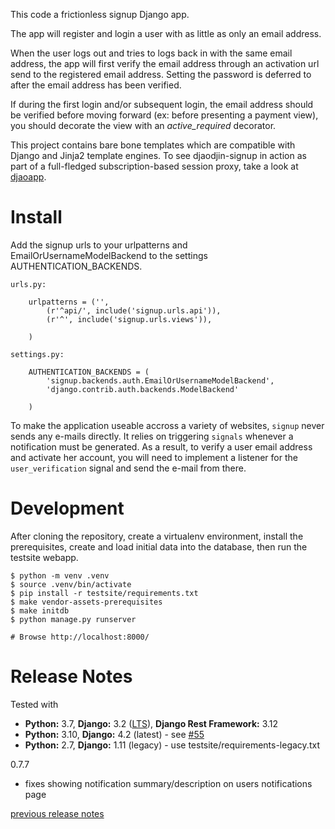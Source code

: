 This code a frictionless signup Django app.

The app will register and login a user with as little as only an email address.

When the user logs out and tries to logs back in with the same email address,
the app will first verify the email address through an activation url send
to the registered email address. Setting the password is deferred to after
the email address has been verified.

If during the first login and/or subsequent login, the email address should
be verified before moving forward (ex: before presenting a payment view),
you should decorate the view with an *active_required* decorator.

This project contains bare bone templates which are compatible with Django
and Jinja2 template engines. To see djaodjin-signup in action as part
of a full-fledged subscription-based session proxy, take a look
at [djaoapp](https://github.com/djaodjin/djaoapp/).


Install
=======

Add the signup urls to your urlpatterns and EmailOrUsernameModelBackend
to the settings AUTHENTICATION_BACKENDS.

    urls.py:

        urlpatterns = ('',
            (r'^api/', include('signup.urls.api')),
            (r'^', include('signup.urls.views')),

        )

    settings.py:

        AUTHENTICATION_BACKENDS = (
            'signup.backends.auth.EmailOrUsernameModelBackend',
            'django.contrib.auth.backends.ModelBackend'

        )

To make the application useable accross a variety of websites, ``signup`` never
sends any e-mails directly. It relies on triggering ``signals`` whenever
a notification must be generated. As a result, to verify a user email address
and activate her account, you will need to implement a listener for the
``user_verification`` signal and send the e-mail from there.

Development
===========

After cloning the repository, create a virtualenv environment, install
the prerequisites, create and load initial data into the database, then
run the testsite webapp.

    $ python -m venv .venv
    $ source .venv/bin/activate
    $ pip install -r testsite/requirements.txt
    $ make vendor-assets-prerequisites
    $ make initdb
    $ python manage.py runserver

    # Browse http://localhost:8000/

Release Notes
=============

Tested with

- **Python:** 3.7, **Django:** 3.2 ([LTS](https://www.djangoproject.com/download/)), **Django Rest Framework:** 3.12
- **Python:** 3.10, **Django:** 4.2 (latest) - see [#55](https://github.com/djaodjin/djaodjin-signup/issues/55)
- **Python:** 2.7, **Django:** 1.11 (legacy) - use testsite/requirements-legacy.txt

0.7.7

  * fixes showing notification summary/description on users notifications page

[previous release notes](changelog)
